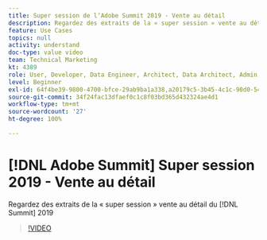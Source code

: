 ```yaml
---
title: Super session de lʼAdobe Summit 2019 - Vente au détail
description: Regardez des extraits de la « super session » vente au détail du Summit 2019
feature: Use Cases
topics: null
activity: understand
doc-type: value video
team: Technical Marketing
kt: 4389
role: User, Developer, Data Engineer, Architect, Data Architect, Admin, Leader
level: Beginner
exl-id: 64f4be39-9800-4700-bfce-29ab9ba1a338,a20179c5-3b45-4c1c-90d0-54f7fd6a3bd1
source-git-commit: 34f24fac13dfaef0c1c8f03bd365d432324ae4d1
workflow-type: tm+mt
source-wordcount: '27'
ht-degree: 100%

---
```


# [!DNL Adobe Summit] Super session 2019 - Vente au détail

Regardez des extraits de la « super session » vente au détail du [!DNL Summit] 2019

>[!VIDEO](https://video.tv.adobe.com/v/30549/?quality=12)
